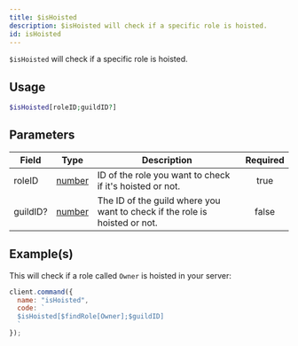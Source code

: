 ```yaml
---
title: $isHoisted
description: $isHoisted will check if a specific role is hoisted.
id: isHoisted
---
```


`$isHoisted` will check if a specific role is hoisted.

## Usage

```php
$isHoisted[roleID;guildID?]
```

## Parameters

| Field    | Type                                                                                              | Description                                                                | Required |
| -------- | ------------------------------------------------------------------------------------------------- | -------------------------------------------------------------------------- | :------: |
| roleID   | [number](https://developer.mozilla.org/en-US/docs/Web/JavaScript/Reference/Global_Objects/Number) | ID of the role you want to check if it's hoisted or not.                   |   true   |
| guildID? | [number](https://developer.mozilla.org/en-US/docs/Web/JavaScript/Reference/Global_Objects/Number) | The ID of the guild where you want to check if the role is hoisted or not. |  false   |

## Example(s)

This will check if a role called `Owner` is hoisted in your server:

```javascript
client.command({
  name: "isHoisted",
  code: `
  $isHoisted[$findRole[Owner];$guildID]
  `
});
```
